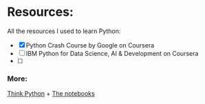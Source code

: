 # Resources:

All the resources I used to learn Python:

- [x] Python Crash Course by Google on Coursera
- [ ] IBM Python for Data Science, AI & Development on Coursera
- [ ] 



### More:

[Think Python](https://greenteapress.com/wp/think-python-3rd-edition/) + [The notebooks](https://allendowney.github.io/ThinkPython/)

